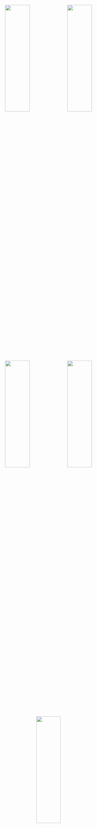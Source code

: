 <p align="center">
  <img src="https://github.com/DWBoo/Gladiator/assets/147593910/59861653-d37a-4ece-a316-282072ac8d91" width="40%" height="30%">
  <img src="https://github.com/DWBoo/Gladiator/assets/147593910/08a1981c-47dc-4934-82e1-e6769c999f9c" width="40%" height="30%">
  <img src="https://github.com/DWBoo/Gladiator/assets/147593910/07b1ba63-65d3-450a-8b94-44f8e9859802" width="40%" height="30%">
  <img src="https://github.com/DWBoo/Gladiator/assets/147593910/2d6483d1-da51-438d-8060-772196a7339e" width="40%" height="30%">
  <img src="https://github.com/DWBoo/Gladiator/assets/147593910/ce452403-c1a8-40a6-a6a1-4237242eec27" width="40%" height="30%">
</p>
